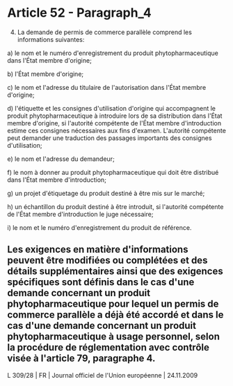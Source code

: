 # Article 52 - Paragraph_4

4. La demande de permis de commerce parallèle comprend les informations suivantes:

a) le nom et le numéro d'enregistrement du produit phytopharmaceutique dans l'État membre d'origine;

b) l'État membre d'origine;

c) le nom et l'adresse du titulaire de l'autorisation dans l'État membre d'origine;

d) l'étiquette et les consignes d'utilisation d'origine qui accompagnent le produit phytopharmaceutique à introduire lors de sa distribution dans l'État membre d'origine, si l'autorité compétente de l'État membre d'introduction estime ces consignes nécessaires aux fins d'examen. L'autorité compétente peut demander une traduction des passages importants des consignes d'utilisation;

e) le nom et l'adresse du demandeur;

f) le nom à donner au produit phytopharmaceutique qui doit être distribué dans l'État membre d'introduction;

g) un projet d'étiquetage du produit destiné à être mis sur le marché;

h) un échantillon du produit destiné à être introduit, si l'autorité compétente de l'État membre d'introduction le juge nécessaire;

i) le nom et le numéro d'enregistrement du produit de référence.

Les exigences en matière d'informations peuvent être modifiées ou complétées et des détails supplémentaires ainsi que des exigences spécifiques sont définis dans le cas d'une demande concernant un produit phytopharmaceutique pour lequel un permis de commerce parallèle a déjà été accordé et dans le cas d'une demande concernant un produit phytopharmaceutique à usage personnel, selon la procédure de réglementation avec contrôle visée à l'article 79, paragraphe 4.
---


L 309/28 | FR | Journal officiel de l'Union européenne | 24.11.2009